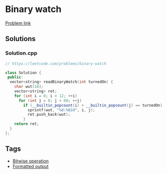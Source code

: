 # Binary watch

[Problem link](https://leetcode.com/problems/binary-watch)

## Solutions


### Solution.cpp
```cpp
// https://leetcode.com/problems/binary-watch

class Solution {
 public:
  vector<string> readBinaryWatch(int turnedOn) {
    char wut[10];
    vector<string> ret;
    for (int i = 0; i < 12; ++i)
      for (int j = 0; j < 60; ++j)
        if (__builtin_popcount(i) + __builtin_popcount(j) == turnedOn) {
          sprintf(wut, "%d:%02d", i, j);
          ret.push_back(wut);
        }
    return ret;
  }
};
```
## Tags

* [Bitwise operation](/Collections/bitwise-operation.md#bitwise-operation)
* [Formatted output](/Collections/formatted-output.md#formatted-output)
